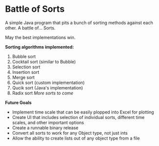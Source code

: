 # Battle of Sorts
A simple Java program that pits a bunch of sorting methods against each other. A battle of... Sorts.

May the best implementations win.

**Sorting algorithms implemented:**
1. Bubble sort
2. Cocktail sort (similar to Bubble)
3. Selection sort
4. Insertion sort
5. Merge sort
6. Quick sort (custom implementation)
7. Qucik sort (Java's implementation)
8. Radix sort
*More sorts to come*

**Future Goals**

- Implement time scale that can be easily plopped into Excel for plotting
- Create UI that includes selection of individual sorts, different time scales, and other important options
- Create a runnable binary release
- Convert all sorts to work for any Object type, not just ints
- Allow the ability to create lists out of any object type from a file
